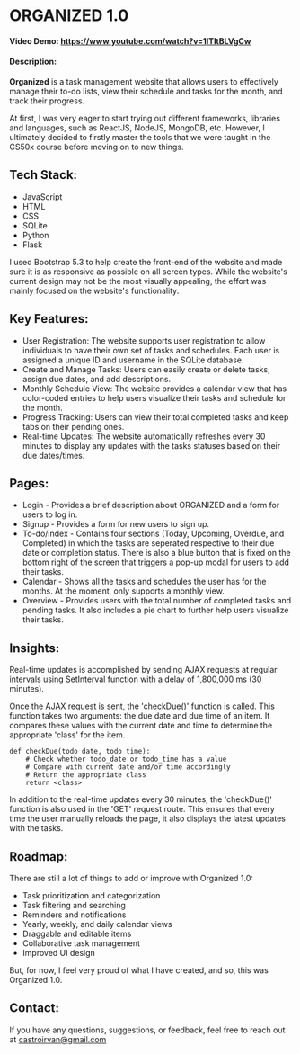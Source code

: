 # ORGANIZED 1.0
#### Video Demo: https://www.youtube.com/watch?v=1ITltBLVgCw

#### Description:

**Organized** is a task management website that allows users to effectively manage their to-do lists, view their schedule and tasks for the month, and track their progress.

At first, I was very eager to start trying out different frameworks, libraries and languages, such as ReactJS, NodeJS, MongoDB, etc. However, I ultimately decided to firstly master the tools that we were taught in the CS50x course before moving on to new things.

## Tech Stack:
- JavaScript
- HTML
- CSS
- SQLite
- Python
- Flask

I used Bootstrap 5.3 to help create the front-end of the website and made sure it is as responsive as possible on all screen types. While the website's current design may not be the most visually appealing, the effort was mainly focused on the website's functionality.

## Key Features:
- User Registration: The website supports user registration to allow individuals to have their own set of tasks and schedules. Each user is assigned a unique ID and username in the SQLite database.
- Create and Manage Tasks: Users can easily create or delete tasks, assign due dates, and add descriptions.
- Monthly Schedule View: The website provides a calendar view that has color-coded entries to help users visualize their tasks and schedule for the month.
- Progress Tracking: Users can view their total completed tasks and keep tabs on their pending ones.
- Real-time Updates: The website automatically refreshes every 30 minutes to display any updates with the tasks statuses based on their due dates/times.

## Pages:
- Login - Provides a brief description about ORGANIZED and a form for users to log in.
- Signup - Provides a form for new users to sign up.
- To-do/index - Contains four sections (Today, Upcoming, Overdue, and Completed) in which the tasks are seperated respective to their due date or completion status. There is also a blue button that is fixed on the bottom right of the screen that triggers a pop-up modal for users to add their tasks.
- Calendar - Shows all the tasks and schedules the user has for the months. At the moment, only supports a monthly view.
- Overview - Provides users with the total number of completed tasks and pending tasks. It also includes a pie chart to further help users visualize their tasks.

## Insights:
Real-time updates is accomplished by sending AJAX requests at regular intervals using SetInterval function with a delay of 1,800,000 ms (30 minutes).

Once the AJAX request is sent, the 'checkDue()' function is called. This function takes two arguments: the due date and due time of an item. It compares these values with the current date and time to determine the appropriate 'class' for the item.

```
def checkDue(todo_date, todo_time):
    # Check whether todo_date or todo_time has a value
    # Compare with current date and/or time accordingly
    # Return the appropriate class
    return <class>
```

In addition to the real-time updates every 30 minutes, the 'checkDue()' function is also used in the 'GET' request route. This ensures that every time the user manually reloads the page, it also displays the latest updates with the tasks.

## Roadmap:
There are still a lot of things to add or improve with Organized 1.0:
- Task prioritization and categorization
- Task filtering and searching
- Reminders and notifications
- Yearly, weekly, and daily calendar views
- Draggable and editable items
- Collaborative task management
- Improved UI design

But, for now, I feel very proud of what I have created, and so, this was Organized 1.0.

## Contact:
If you have any questions, suggestions, or feedback, feel free to reach out at castroirvan@gmail.com